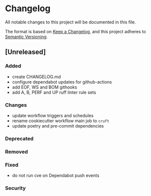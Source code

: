 # Changelog

All notable changes to this project will be documented in this file.

The format is based on [Keep a Changelog](https://keepachangelog.com/en/1.0.0/),
and this project adheres to [Semantic Versioning](https://semver.org/spec/v2.0.0.html).

## [Unreleased]

### Added

- create CHANGELOG.md
- configure dependabot updates for github-actions
- add EOF, WS and BOM githooks
- add A, B, PERF and UP ruff linter rule sets

### Changes

- update workflow triggers and schedules
- rename cookiecutter workflow main job to `cruft`
- update poetry and pre-commit dependencies

### Deprecated

### Removed

### Fixed

- do not run cve on Dependabot push events

### Security
